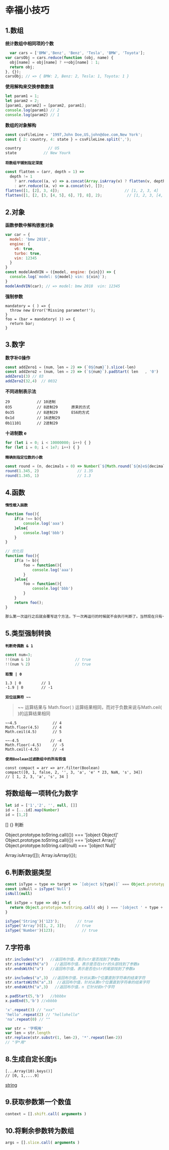 # 幸福小技巧


## 1.数组

**统计数组中相同项的个数**

```javascript
  var cars = ['BMW','Benz', 'Benz', 'Tesla', 'BMW', 'Toyota'];
var carsObj = cars.reduce(function (obj, name) {
  obj[name] = obj[name] ? ++obj[name] : 1;
  return obj;
}, {});
carsObj; // => { BMW: 2, Benz: 2, Tesla: 1, Toyota: 1 }
```

**使用解构来交换参数数值**

```javascript
let param1 = 1;
let param2 = 2;
[param1, param2] = [param2, param1];
console.log(param1) // 2
console.log(param2) // 1
```

**数组的对象解构**

```javascript
const csvFileLine = '1997,John Doe,US,john@doe.com,New York';
const { 2: country, 4: state } = csvFileLine.split(',');

country            // US
state            // New Yourk
```

**`将数组平铺到指定深度`**

```javascript
const flatten = (arr, depth = 1) =>
  depth != 1
    ? arr.reduce((a, v) => a.concat(Array.isArray(v) ? flatten(v, depth - 1) : v), [])
    : arr.reduce((a, v) => a.concat(v), []);
flatten([1, [2], 3, 4]);                             // [1, 2, 3, 4]
flatten([1, [2, [3, [4, 5], 6], 7], 8], 2);           // [1, 2, 3, [4, 5], 6, 7, 8]
```

## 2.对象

**函数参数中解构嵌套对象**

```javascript
var car = {
  model: 'bmw 2018',
  engine: {
    v6: true,
    turbo: true,
    vin: 12345
  }
}
const modelAndVIN = ({model, engine: {vin}}) => {
  console.log(`model: ${model} vin: ${vin}`);
}
modelAndVIN(car); // => model: bmw 2018  vin: 12345
```

**强制参数**

```
mandatory = ( ) => {
  throw new Error('Missing parameter!');
}
foo = (bar = mandatory( )) => {
  return bar;
}
```

## 3.数字

**数字补0操作**

```javascript
const addZero1 = (num, len = 2) => (`0${num}`).slice(-len)
const addZero2 = (num, len = 2) => (`${num}`).padStart( len   , '0')
addZero1(3) // 03
addZero2(32,4)  // 0032
```

**不同进制表示法**

```
29            // 10进制
035           // 8进制29      原来的方式
0o35          // 8进制29      ES6的方式
0x1d          // 16进制29
0b11101       // 2进制29
```

**十进制数 e**

```javascript
for (let i = 0; i < 10000000; i++) { }
for (let i = 0; i < 1e7; i++) { }
```

**`精确到指定位数的小数`**

```javascript
const round = (n, decimals = 0) => Number(`${Math.round(`${n}e${decimals}`)}e-${decimals}`)
round(1.345, 2)                 // 1.35
round(1.345, 1)                 // 1.3
```

## 4.函数

**`惰性载入函数`**

```javascript
function foo(){
    if(a !== b){
        console.log('aaa')
    }else{
        console.log('bbb')
    }
}

// 优化后
function foo(){
    if(a != b){
        foo = function(){
            console.log('aaa')
        }
    }else{
        foo = function(){
            console.log('bbb')
        }
    }
    return foo();
}

那么第一次运行之后就会覆写这个方法，下一次再运行的时候就不会执行判断了。当然现在只有一个判断，如果判断很多，分支比较复杂，那么节约的资源还是可观的。
```

## 5.类型强制转换

**`判断奇偶数 & 1`**

```javascript
const num=3;
!!(num & 1)                    // true
!!(num % 2)                    // true
```

**`取整 | 0`**

```
1.3 | 0         // 1
-1.9 | 0        // -1
```

**`双位运算符 ~~`**

> ~~ 运算结果与 Math.floor( ) 运算结果相同，而对于负数来说与Math.ceil( )的运算结果相同


```
~~4.5                // 4
Math.floor(4.5)      // 4
Math.ceil(4.5)       // 5

~~-4.5        		// -4
Math.floor(-4.5)     // -5
Math.ceil(-4.5)      // -4
```

**`使用Boolean过滤数组中的所有假值`**

```
const compact = arr => arr.filter(Boolean)
compact([0, 1, false, 2, '', 3, 'a', 'e' * 23, NaN, 's', 34])             // [ 1, 2, 3, 'a', 's', 34 ]
```

## 将数组每一项转化为数字

```javascript
let id = ['1','2', '', null, []]
id = [...id].map(Number)
id = [1,2]
```

[] {} 判断

Object.prototype.toString.call({}) === '[object Object]'
Object.prototype.toString.call({}) === '[object Array]'
Object.prototype.toString.call(null) === '[object Null]'

Array.isArray([]);
Array.isArray({});

## 6.判断数据类型

```javascript
const isType = type => target => `[object ${type}]` === Object.prototype.toString.call(target);
const isNull = isType('Null')
isNull(null)
```

```javascript
let isType = type => obj => {
  return Object.prototype.toString.call( obj ) === '[object ' + type + ']';
}

isType('String')('123');        // true
isType('Array')([1, 2, 3]);    // true
isType('Number')(123);            // true
```

## 7.字符串

```javascript
str.includes("a")   //返回布尔值，表示str是否找到了参数a
str.startsWith("a")   //返回布尔值，表示是否在str的头部找到了参数a
str.endsWith("a")   //返回布尔值，表示是否在str的尾部找到了参数a

str.includes("a",3)  //返回布尔值，针对从第n个位置直到字符串的结束字符
str.startsWith("a",3)  //返回布尔值，针对从第n个位置直到字符串的结束字符
str.endsWith("a",3)   //返回布尔值，n 它针对前n个字符

x.padStart(5,'b')   //bbbbx
x.padEnd(5,'b') //xbbbb

'x'.repeat(3) // "xxx"
'hello'.repeat(2) // "hellohello"
'na'.repeat(0) // ""

var str = '字啊用'
var len = str.length
str.replace(str.substr(1, len-2), '*'.repeat(len-2))
// "字*用"
```

## 8.生成自定长度js

```
[...Array(10).keys()]
// [0, 1,....9]
```

[string](http://caibaojian.com/es6/string.html)

## 9.获取参数第一个数值

```javascript
context = [].shift.call( arguments )
```

## 10.将剩余参数转为数组

```javascript
args = [].slice.call( arguments )
```
